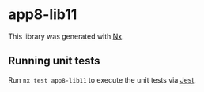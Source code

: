 # app8-lib11

This library was generated with [Nx](https://nx.dev).

## Running unit tests

Run `nx test app8-lib11` to execute the unit tests via [Jest](https://jestjs.io).

